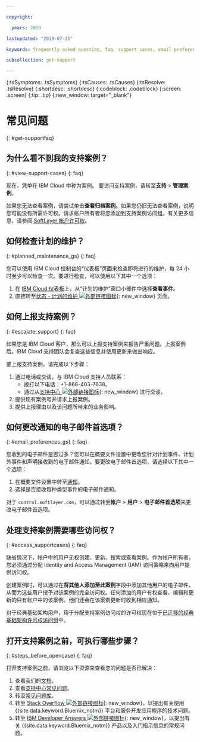 ```yaml
---

copyright:

  years: 2019

lastupdated: "2019-07-25"

keywords: frequently asked question, faq, support cases, email preferences, access for cases, support faq 

subcollection: get-support 

---
```



{:tsSymptoms: .tsSymptoms}
{:tsCauses: .tsCauses}
{:tsResolve: .tsResolve}
{:shortdesc: .shortdesc}
{:codeblock: .codeblock}
{:screen: .screen}
{:tip: .tip}
{:new_window: target="_blank"}

# 常见问题
{: #get-supportfaq}

## 为什么看不到我的支持案例？
{: #view-support-cases}
{: faq}

现在，凭单在 IBM Cloud 中称为案例。
要访问支持案例，请转至**支持** > **管理案例**。

如果您无法查看案例，请尝试单击**查看归档案例**。如果您仍旧无法查看案例，说明您可能没有所需许可权。请求帐户所有者将您添加到支持案例访问组。有关更多信息，请参阅 [SoftLayer 帐户许可权](https://test.cloud.ibm.com/docs/iam?topic=iam-migrated_permissions)。

## 如何检查计划的维护？
{: #planned_maintenance_gs}
{: faq}

您可以使用 IBM Cloud 控制台的“仪表板”页面来检查即将进行的维护，每 24 小时至少可以检查一次。要进行检查，可以使用以下其中一个选项： 

1. 在 [IBM Cloud 仪表板](https://cloud.ibm.com/)上，从“计划的维护”窗口小部件中选择**查看事件**。 
2. 直接转至[状态 - 计划的维护 ![外部链接图标](../icons/launch-glyph.svg "外部链接图标")](https://cloud.ibm.com/status?selected=maintenance){: new_window} 页面。

## 如何上报支持案例？ 
{: #escalate_support}
{: faq}

如果您是 IBM Cloud 客户，那么可以上报支持案例来报告严重问题。上报案例后，IBM Cloud 支持团队会复查这些信息并使用更新来做出响应。 

要上报支持案例，请完成以下步骤： 
1. 通过电话或交谈，与 IBM Cloud 支持人员联系：
    * 拨打以下电话：+1-866-403-7638。
    * 通过从[支持中心 ![外部链接图标](../icons/launch-glyph.svg "外部链接图标")](https://{DomainName}/unifiedsupport/supportcenter){: new_window} 进行交谈。
2. 提供现有案例号并请求上报案例。 
3. 提供上报理由以及该问题所带来的业务影响。 

## 如何更改通知的电子邮件首选项？ 
{: #email_preferences_gs}
{: faq}

您收到的电子邮件是否过多？您可以在概要文件设置中更改您针对计划事件、计划外事件和声明接收到的电子邮件通知。要更改电子邮件首选项，请选择以下其中一个选项： 

1. 在概要文件设置中转至[通知](https://cloud.ibm.com/user/notifications)。
1. 选择是否接收每种类型事件的电子邮件通知。

对于 `control.softlayer.com`，可以通过转至**帐户** > **用户** > **电子邮件首选项**来更改电子邮件首选项。 

## 处理支持案例需要哪些访问权？ 
{: #access_supportcases}
{: faq}

缺省情况下，帐户中的用户无权创建、更新、搜索或查看案例。作为帐户所有者，您必须通过分配 Identity and Access Management (IAM) 访问策略来向用户提供访问权。 

创建案例时，可以通过在**将其他人添加至此案例**字段中添加其他用户的电子邮件，从而为这些用户授予对该案例的完全访问权。任何添加的用户有权查看、编辑和更新的只有帐户中的该案例。他们还会在该案例更新时收到相应通知。
 

对于经典基础架构用户，用于分配支持案例访问权的许可权现在位于[已迁移的经典基础架构许可权访问组](/docs/iam?topic=iam-predefined)中。

## 打开支持案例之前，可执行哪些步骤？ 
{: #steps_before_opencase}
{: faq}

打开支持案例之前，请浏览以下资源来查看您的问题是否已解决： 

1. 查看我们的[文档](https://cloud.ibm.com/docs)。 
2. 查看[支持中心常见问题](https://cloud.ibm.com/unifiedsupport/supportcenter)。 
3. 转至[常见问题库](https://cloud.ibm.com/docs/faqs)。 
4. 转至 [Stack Overflow ![外部链接图标](../icons/launch-glyph.svg "外部链接图标")](http://stackoverflow.com/questions/tagged/ibm-bluemix){: new_window}，以提出有关使用 {{site.data.keyword.Bluemix_notm}} 平台和服务开发应用程序的技术问题。
5. 转至 [IBM Developer Answers ![外部链接图标](../icons/launch-glyph.svg "外部链接图标")](https://developer.ibm.com/answers/smart-spaces/12/bluemix.html){: new_window}，以提出有关 {{site.data.keyword.Bluemix_notm}} 产品以及入门指示信息的常规问题。
